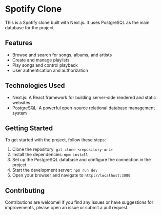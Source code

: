 # Spotify Clone

This is a Spotify clone built with Next.js. It uses PostgreSQL as the main database for the project.

## Features

- Browse and search for songs, albums, and artists
- Create and manage playlists
- Play songs and control playback
- User authentication and authorization

## Technologies Used

- Next.js: A React framework for building server-side rendered and static websites
- PostgreSQL: A powerful open-source relational database management system


## Getting Started

To get started with the project, follow these steps:

1. Clone the repository: `git clone <repository-url>`
2. Install the dependencies: `npm install`
3. Set up the PostgreSQL database and configure the connection in the project
4. Start the development server: `npm run dev`
5. Open your browser and navigate to `http://localhost:3000`

## Contributing

Contributions are welcome! If you find any issues or have suggestions for improvements, please open an issue or submit a pull request.


